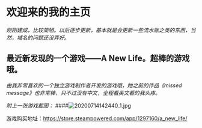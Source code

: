 # 欢迎来的我的主页
*刚刚建成，比较简陋。以后逐步更新，基本就是会更新一些流水账之类的东西，当然，域名的问题还没弄好。*
## 最近新发现的一个游戏——A New Life。超棒的游戏哦。
*由我非常喜欢的一个独立游戏制作者开发的游戏哦，她之前的作品《missed message》也非常棒，只不过没有中文，全程看英文看的我头疼。*

*附上一张游戏截图：*
####![20200714142440_1.jpg](https://i.loli.net/2020/07/15/qH39BIhMTmVWSza.jpg)

游戏购买地址：https://store.steampowered.com/app/1297160/a_new_life/
